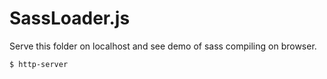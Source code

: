 # SassLoader.js


Serve this folder on localhost and see demo of sass compiling on browser.

```
$ http-server
```
